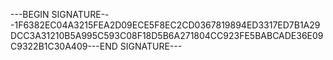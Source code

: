 ---BEGIN SIGNATURE---1F6382EC04A3215FEA2D09ECE5F8EC2CD0367819894ED3317ED7B1A29DCC3A31210B5A995C593C08F18D5B6A271804CC923FE5BABCADE36E09C9322B1C30A409---END SIGNATURE---
